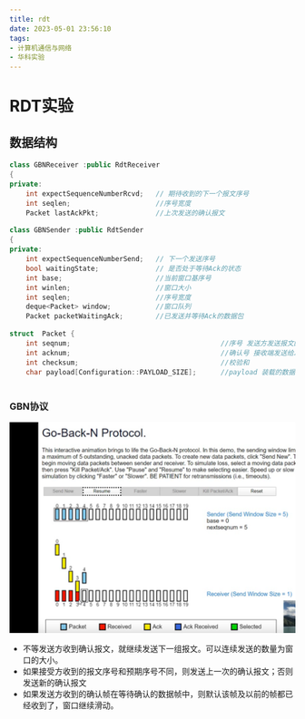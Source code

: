 ```yaml
---
title: rdt
date: 2023-05-01 23:56:10
tags:
- 计算机通信与网络
- 华科实验
---
```


# RDT实验



## 数据结构

```C++
class GBNReceiver :public RdtReceiver
{
private:
	int expectSequenceNumberRcvd;	// 期待收到的下一个报文序号
	int seqlen;                     //序号宽度
	Packet lastAckPkt;				//上次发送的确认报文

```

```C++
class GBNSender :public RdtSender
{
private:
	int expectSequenceNumberSend;	// 下一个发送序号 
	bool waitingState;				// 是否处于等待Ack的状态
	int base;                       //当前窗口基序号
	int winlen;                     //窗口大小
	int seqlen;                     //序号宽度
	deque<Packet> window;           //窗口队列
	Packet packetWaitingAck;		//已发送并等待Ack的数据包

```

```C++
struct  Packet {
	int seqnum;										//序号 发送方发送报文的序号
	int acknum;										//确认号 接收端发送给发送端的确认序号
	int checksum;									//校验和
	char payload[Configuration::PAYLOAD_SIZE];		//payload 装载的数据
	
```



### GBN协议

![image-20221112172024646](\typora-user-images\image-20221112172024646.png)

* 不等发送方收到确认报文，就继续发送下一组报文。可以连续发送的数量为窗口的大小。
* 如果接受方收到的报文序号和预期序号不同，则发送上一次的确认报文；否则发送新的确认报文
* 如果发送方收到的确认帧在等待确认的数据帧中，则默认该帧及以前的帧都已经收到了，窗口继续滑动。

